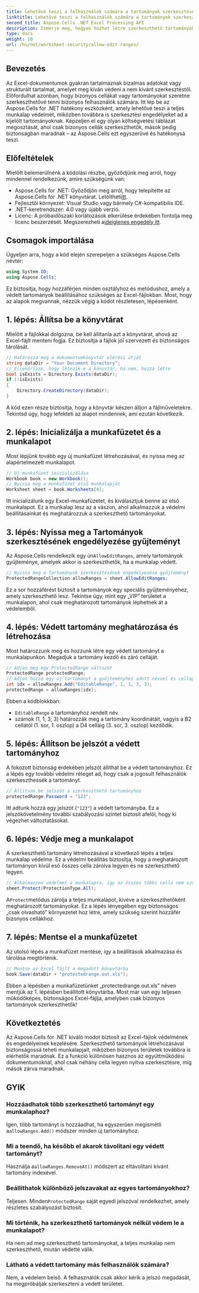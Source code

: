 ```yaml
---
title: Lehetővé teszi a felhasználók számára a tartományok szerkesztését a munkalapon az Aspose.Cells használatával
linktitle: Lehetővé teszi a felhasználók számára a tartományok szerkesztését a munkalapon az Aspose.Cells használatával
second_title: Aspose.Cells .NET Excel Processing API
description: Ismerje meg, hogyan hozhat létre szerkeszthető tartományokat Excel-munkalapokon az Aspose.Cells for .NET használatával, lehetővé téve az egyes cellák szerkeszthetőségét, míg a többit munkalapvédelemmel védi.
type: docs
weight: 10
url: /hu/net/worksheet-security/allow-edit-ranges/
---
```

## Bevezetés
Az Excel-dokumentumok gyakran tartalmaznak bizalmas adatokat vagy strukturált tartalmat, amelyet meg kíván védeni a nem kívánt szerkesztéstől. Előfordulhat azonban, hogy bizonyos cellákat vagy tartományokat szeretne szerkeszthetővé tenni bizonyos felhasználók számára. Itt lép be az Aspose.Cells for .NET hatékony eszközként, amely lehetővé teszi a teljes munkalap védelmét, miközben továbbra is szerkesztési engedélyeket ad a kijelölt tartományoknak. Képzeljen el egy olyan költségvetési táblázat megosztását, ahol csak bizonyos cellák szerkeszthetők, mások pedig biztonságban maradnak – az Aspose.Cells ezt egyszerűvé és hatékonysá teszi.
## Előfeltételek
Mielőtt belemerülnénk a kódolási részbe, győződjünk meg arról, hogy mindennel rendelkezünk, amire szükségünk van:
-  Aspose.Cells for .NET: Győződjön meg arról, hogy telepítette az Aspose.Cells for .NET könyvtárat. Letöltheti[itt](https://releases.aspose.com/cells/net/).
- Fejlesztői környezet: Visual Studio vagy bármely C#-kompatibilis IDE.
- .NET-keretrendszer: 4.0 vagy újabb verzió.
- Licenc: A próbaidőszaki korlátozások elkerülése érdekében fontolja meg licenc beszerzését. Megszerezheti a[ideiglenes engedély itt](https://purchase.aspose.com/temporary-license/).
## Csomagok importálása
Ügyeljen arra, hogy a kód elején szerepeljen a szükséges Aspose.Cells névtér:
```csharp
using System.IO;
using Aspose.Cells;
```
Ez biztosítja, hogy hozzáférjen minden osztályhoz és metódushoz, amely a védett tartományok beállításához szükséges az Excel-fájlokban.
Most, hogy az alapok megvannak, nézzük végig a kódot részletesen, lépésenként.
## 1. lépés: Állítsa be a könyvtárat
Mielőtt a fájlokkal dolgozna, be kell állítania azt a könyvtárat, ahová az Excel-fájlt menteni fogja. Ez biztosítja a fájlok jól szervezett és biztonságos tárolását.
```csharp
// Határozza meg a dokumentumkönyvtár elérési útját
string dataDir = "Your Document Directory";
// Ellenőrizze, hogy létezik-e a könyvtár, ha nem, hozza létre
bool isExists = Directory.Exists(dataDir);
if (!isExists)
{
    Directory.CreateDirectory(dataDir);
}
```
A kód ezen része biztosítja, hogy a könyvtár készen álljon a fájlműveletekre. Tekintsd úgy, hogy lefekteti az alapot mindennek, ami ezután következik.
## 2. lépés: Inicializálja a munkafüzetet és a munkalapot
Most lépjünk tovább egy új munkafüzet létrehozásával, és nyissa meg az alapértelmezett munkalapot.
```csharp
// Új munkafüzet inicializálása
Workbook book = new Workbook();
// Nyissa meg a munkafüzet első munkalapját
Worksheet sheet = book.Worksheets[0];
```
Itt inicializálunk egy Excel-munkafüzetet, és kiválasztjuk benne az első munkalapot. Ez a munkalap lesz az a vászon, ahol alkalmazzuk a védelmi beállításainkat és meghatározzuk a szerkeszthető tartományokat.
## 3. lépés: Nyissa meg a Tartományok szerkesztésének engedélyezése gyűjteményt
 Az Aspose.Cells rendelkezik egy ún`AllowEditRanges`, amely tartományok gyűjteménye, amelyek akkor is szerkeszthetők, ha a munkalap védett.
```csharp
// Nyissa meg a Tartományok szerkesztésének engedélyezése gyűjteményt
ProtectedRangeCollection allowRanges = sheet.AllowEditRanges;
```
Ez a sor hozzáférést biztosít a tartományok egy speciális gyűjteményéhez, amely szerkeszthető lesz. Tekintse úgy, mint egy „VIP” területet a munkalapon, ahol csak meghatározott tartományok léphetnek át a védelemből.
## 4. lépés: Védett tartomány meghatározása és létrehozása
Most határozzunk meg és hozzunk létre egy védett tartományt a munkalapunkon. Megadjuk a tartomány kezdő és záró celláját.
```csharp
// Adjon meg egy ProtectedRange változót
ProtectedRange protectedRange;
// Adjon hozzá egy új tartományt a gyűjteményhez adott névvel és cellapozíciókkal
int idx = allowRanges.Add("EditableRange", 1, 1, 3, 3);
protectedRange = allowRanges[idx];
```
Ebben a kódblokkban:
- `EditableRange` a tartományhoz rendelt név.
- számok (1, 1, 3, 3) határozzák meg a tartomány koordinátáit, vagyis a B2 cellától (1. sor, 1. oszlop) a D4 celláig (3. sor, 3. oszlop) kezdődik.
## 5. lépés: Állítson be jelszót a védett tartományhoz
A fokozott biztonság érdekében jelszót állíthat be a védett tartományhoz. Ez a lépés egy további védelmi réteget ad, hogy csak a jogosult felhasználók szerkeszthessék a tartományt.
```csharp
// Állítson be jelszót a szerkeszthető tartományhoz
protectedRange.Password = "123";
```
Itt adtunk hozzá egy jelszót (`"123"`) a védett tartományba. Ez a jelszókövetelmény további szabályozási szintet biztosít afelől, hogy ki végezhet változtatásokat.
## 6. lépés: Védje meg a munkalapot
A szerkeszthető tartomány létrehozásával a következő lépés a teljes munkalap védelme. Ez a védelmi beállítás biztosítja, hogy a meghatározott tartományon kívül eső összes cella zárolva legyen és ne szerkeszthető legyen.
```csharp
// Alkalmazzon védelmet a munkalapra, így az összes többi cella nem szerkeszthető
sheet.Protect(ProtectionType.All);
```
 A`Protect`metódus zárolja a teljes munkalapot, kivéve a szerkeszthetőként meghatározott tartományokat. Ez a lépés lényegében egy biztonságos „csak olvasható” környezetet hoz létre, amely szükség szerint hozzáfér bizonyos cellákhoz.
## 7. lépés: Mentse el a munkafüzetet
Az utolsó lépés a munkafüzet mentése, így a beállítások alkalmazása és tárolása megtörténik.
```csharp
// Mentse az Excel fájlt a megadott könyvtárba
book.Save(dataDir + "protectedrange.out.xls");
```
Ebben a lépésben a munkafüzetünket „protectedrange.out.xls” néven mentjük az 1. lépésben beállított könyvtárba. Most már van egy teljesen működőképes, biztonságos Excel-fájlja, amelyben csak bizonyos tartományok szerkeszthetők!
## Következtetés
Az Aspose.Cells for .NET kiváló módot biztosít az Excel-fájlok védelmének és engedélyeinek kezelésére. Szerkeszthető tartományok létrehozásával biztonságossá teheti munkalapjait, miközben bizonyos területek továbbra is elérhetők maradnak. Ez a funkció különösen hasznos az együttműködési dokumentumoknál, ahol csak néhány cella legyen nyitva szerkesztésre, míg mások zárva maradnak.
## GYIK
### Hozzáadhatok több szerkeszthető tartományt egy munkalaphoz?
Igen, több tartományt is hozzáadhat, ha egyszerűen megismétli a`allowRanges.Add()` módszer minden új tartományhoz.
### Mi a teendő, ha később el akarok távolítani egy védett tartományt?
 Használja a`allowRanges.RemoveAt()` módszert az eltávolítani kívánt tartomány indexével.
### Beállíthatok különböző jelszavakat az egyes tartományokhoz?
 Teljesen. Minden`ProtectedRange` saját egyedi jelszóval rendelkezhet, amely részletes szabályozást biztosít.
### Mi történik, ha szerkeszthető tartományok nélkül védem le a munkalapot?
Ha nem ad meg szerkeszthető tartományokat, a teljes munkalap nem szerkeszthető, miután védetté válik.
### Látható a védett tartomány más felhasználók számára?
Nem, a védelem belső. A felhasználók csak akkor kérik a jelszó megadását, ha megpróbálják szerkeszteni a védett területet.